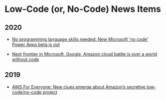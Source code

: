 
# Low-Code (or, No-Code) News Items


## 2020
- [No programming language skills needed: New Microsoft 'no code' Power Apps beta is out](https://www.zdnet.com/article/no-programming-language-skills-needed-new-microsoft-no-code-power-apps-beta-is-out/)

- [Next frontier in Microsoft, Google, Amazon cloud battle is over a world without code](https://www.cnbc.com/2020/04/01/new-microsoft-google-amazon-cloud-battle-over-world-without-code.html)


## 2019 
- [AWS For Everyone: New clues emerge about Amazon’s secretive low-code/no-code project](https://www.geekwire.com/2019/aws-everyone-new-clues-emerge-amazons-secretive-low-code-no-code-project/)
